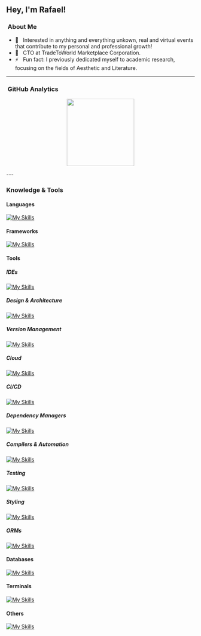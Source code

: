 ## Hey, I'm Rafael!

###  &nbsp;About Me

- 🤔 &nbsp; Interested in anything and everything unkown, real and virtual events that contribute to my personal and professional growth!
- 💼 &nbsp; CTO at TradeToWorld Marketplace Corporation.
- ⚡️ &nbsp; Fun fact: I previously dedicated myself to academic research, focusing on the fields of Aesthetic and Literature.

---

###  &nbsp;GitHub Analytics

<p align="center">
<a href="https://github.com/rafaelranery">
  <img height="180em" src="https://github-readme-stats-eight-theta.vercel.app/api?username=rafaelranery&show_icons=true&theme=buefy&include_all_commits=true&count_private=true"/>
</a>
</p>
---

### Knowledge & Tools

#### Languages
[![My Skills](https://skillicons.dev/icons?i=java,ts,js,php,html,css)](https://skillicons.dev)

#### Frameworks
[![My Skills](https://skillicons.dev/icons?i=spring,nextjs,nestjs,react,supabase,express,threejs,vue,laravel)](https://skillicons.dev)

#### Tools
##### IDEs
[![My Skills](https://skillicons.dev/icons?i=vscode,anaconda,idea,eclipse)](https://skillicons.dev)
##### Design & Architecture
[![My Skills](https://skillicons.dev/icons?i=arch)](https://skillicons.dev)
##### Version Management
[![My Skills](https://skillicons.dev/icons?i=git,github,sublime,bitbucket)](https://skillicons.dev)
##### Cloud
[![My Skills](https://skillicons.dev/icons?i=docker,kubernetes,aws,heroku,vercel,netfly)](https://skillicons.dev)
##### CI/CD
[![My Skills](https://skillicons.dev/icons?i=githubactions)](https://skillicons.dev)

##### Dependency Managers
[![My Skills](https://skillicons.dev/icons?i=maven,gradle,npm,pnpm)](https://skillicons.dev)
##### Compilers & Automation
[![My Skills](https://skillicons.dev/icons?i=webpack,vite,babel,gulp)](https://skillicons.dev)
##### Testing
[![My Skills](https://skillicons.dev/icons?i=vitest,jest,sentry,cypress)](https://skillicons.dev)
##### Styling
[![My Skills](https://skillicons.dev/icons?i=materialui,tailwind,styledcomponents,bootstrap,sass,less)](https://skillicons.dev)
##### ORMs
[![My Skills](https://skillicons.dev/icons?i=hibernate,prisma,sequelize)](https://skillicons.dev)


#### Databases
[![My Skills](https://skillicons.dev/icons?i=postgres,mysql,sqlite,mongodb,redis)](https://skillicons.dev)
#### Terminals
[![My Skills](https://skillicons.dev/icons?i=bash)](https://skillicons.dev)

#### Others
[![My Skills](https://skillicons.dev/icons?i=rabbitmq,linux,powershell,md,nginx,figma,codepen,discord,obsidian)](https://skillicons.dev)

